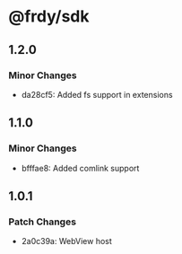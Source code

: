 # @frdy/sdk

## 1.2.0

### Minor Changes

- da28cf5: Added fs support in extensions

## 1.1.0

### Minor Changes

- bfffae8: Added comlink support

## 1.0.1

### Patch Changes

- 2a0c39a: WebView host
